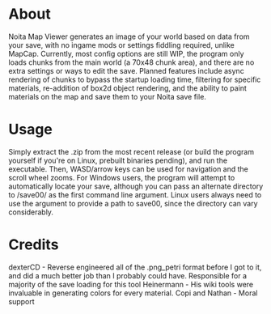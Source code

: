 # About
Noita Map Viewer generates an image of your world based on data from your save, with no ingame mods or settings fiddling required, unlike MapCap. 
Currently, most config options are still WIP, the program only loads chunks from the main world (a 70x48 chunk area), and there are no extra settings or ways to edit the save.
Planned features include async rendering of chunks to bypass the startup loading time, filtering for specific materials, re-addition of box2d object rendering, and the ability to paint materials on the map and save them to your Noita save file.

# Usage
Simply extract the .zip from the most recent release (or build the program yourself if you're on Linux, prebuilt binaries pending), and run the executable. Then, WASD/arrow keys can be used for navigation and the scroll wheel zooms.
For Windows users, the program will attempt to automatically locate your save, although you can pass an alternate directory to /save00/ as the first command line argument.
Linux users always need to use the argument to provide a path to save00, since the directory can vary considerably.

# Credits
dexterCD - Reverse engineered all of the .png_petri format before I got to it, and did a much better job than I probably could have. Responsible for a majority of the save loading for this tool
Heinermann - His wiki tools were invaluable in generating colors for every material.
Copi and Nathan - Moral support
